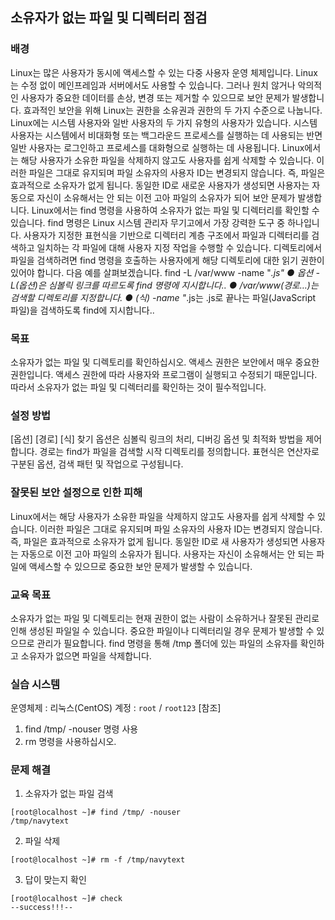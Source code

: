 ## 소유자가 없는 파일 및 디렉터리 점검

### 배경
Linux는 많은 사용자가 동시에 액세스할 수 있는 다중 사용자 운영 체제입니다. Linux는 수정 없이 메인프레임과 서버에서도 사용할 수 있습니다. 그러나 원치 않거나 악의적인 사용자가 중요한 데이터를 손상, 변경 또는 제거할 수 있으므로 보안 문제가 발생합니다. 효과적인 보안을 위해 Linux는 권한을 소유권과 권한의 두 가지 수준으로 나눕니다.
Linux에는 시스템 사용자와 일반 사용자의 두 가지 유형의 사용자가 있습니다. 시스템 사용자는 시스템에서 비대화형 또는 백그라운드 프로세스를 실행하는 데 사용되는 반면 일반 사용자는 로그인하고 프로세스를 대화형으로 실행하는 데 사용됩니다. Linux에서는 해당 사용자가 소유한 파일을 삭제하지 않고도 사용자를 쉽게 삭제할 수 있습니다. 이러한 파일은 그대로 유지되며 파일 소유자의 사용자 ID는 변경되지 않습니다. 즉, 파일은 효과적으로 소유자가 없게 됩니다.
동일한 ID로 새로운 사용자가 생성되면 사용자는 자동으로 자신이 소유해서는 안 되는 이전 고아 파일의 소유자가 되어 보안 문제가 발생합니다.
Linux에서는 find 명령을 사용하여 소유자가 없는 파일 및 디렉터리를 확인할 수 있습니다. find 명령은 Linux 시스템 관리자 무기고에서 가장 강력한 도구 중 하나입니다. 사용자가 지정한 표현식을 기반으로 디렉터리 계층 구조에서 파일과 디렉터리를 검색하고 일치하는 각 파일에 대해 사용자 지정 작업을 수행할 수 있습니다.
디렉토리에서 파일을 검색하려면 find 명령을 호출하는 사용자에게 해당 디렉토리에 대한 읽기 권한이 있어야 합니다.
다음 예를 살펴보겠습니다.
 find -L /var/www -name "*.js"
●	옵션 -L(옵션)은 심볼릭 링크를 따르도록 find 명령에 지시합니다..
●	/var/www(경로…)는 검색할 디렉토리를 지정합니다.
●	(식) -name "*.js는 .js로 끝나는 파일(JavaScript 파일)을 검색하도록 find에 지시합니다..

### 목표
소유자가 없는 파일 및 디렉토리를 확인하십시오.
액세스 권한은 보안에서 매우 중요한 권한입니다. 액세스 권한에 따라 사용자와 프로그램이 실행되고 수정되기 때문입니다. 따라서 소유자가 없는 파일 및 디렉터리를 확인하는 것이 필수적입니다.

### 설정 방법
[옵션] [경로] [식] 찾기
옵션은 심볼릭 링크의 처리, 디버깅 옵션 및 최적화 방법을 제어합니다.
경로는 find가 파일을 검색할 시작 디렉토리를 정의합니다.
표현식은 연산자로 구분된 옵션, 검색 패턴 및 작업으로 구성됩니다.

### 잘못된 보안 설정으로 인한 피해
Linux에서는 해당 사용자가 소유한 파일을 삭제하지 않고도 사용자를 쉽게 삭제할 수 있습니다. 이러한 파일은 그대로 유지되며 파일 소유자의 사용자 ID는 변경되지 않습니다. 즉, 파일은 효과적으로 소유자가 없게 됩니다.
동일한 ID로 새 사용자가 생성되면 사용자는 자동으로 이전 고아 파일의 소유자가 됩니다. 사용자는 자신이 소유해서는 안 되는 파일에 액세스할 수 있으므로 중요한 보안 문제가 발생할 수 있습니다.

### 교육 목표
소유자가 없는 파일 및 디렉토리는 현재 권한이 없는 사람이 소유하거나 잘못된 관리로 인해 생성된 파일일 수 있습니다. 중요한 파일이나 디렉터리일 경우 문제가 발생할 수 있으므로 관리가 필요합니다. find 명령을 통해 /tmp 폴더에 있는 파일의 소유자를 확인하고 소유자가 없으면 파일을 삭제합니다.

### 실습 시스템
운영체제 : 리눅스(CentOS)
계정 : `root` / `root123`
[참조]
1) find /tmp/ -nouser 명령 사용
2) rm 명령을 사용하십시오.

### 문제 해결
1. 소유자가 없는 파일 검색
```
[root@localhost ~]# find /tmp/ -nouser
/tmp/navytext
```

2. 파일 삭제
```
[root@localhost ~]# rm -f /tmp/navytext
```

3. 답이 맞는지 확인 
```
[root@localhost ~]# check
--success!!!--
```